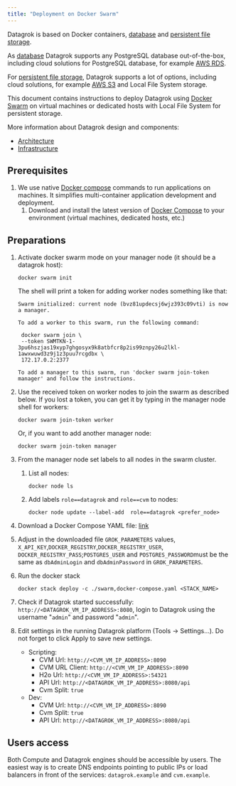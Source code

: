 ```yaml
---
title: "Deployment on Docker Swarm"
---
```


Datagrok is based on Docker containers, [database](../infrastructure.md#database)
and [persistent file storage](../infrastructure.md#storage).

As [database](../infrastructure.md#database) Datagrok supports any PostgreSQL database out-of-the-box, including cloud
solutions for PostgreSQL database, for example [AWS RDS](https://aws.amazon.com/rds/).

For [persistent file storage](../infrastructure.md#storage), Datagrok supports a lot of options, including cloud solutions,
for example [AWS S3](https://aws.amazon.com/s3/) and Local File System storage.

This document contains instructions to deploy Datagrok using [Docker Swarm](https://docs.docker.com/engine/swarm/)
on virtual machines or dedicated hosts with Local File System for persistent storage.

More information about Datagrok design and components:

* [Architecture](../architecture.md)
* [Infrastructure](../infrastructure.md)

## Prerequisites

1. We use native [Docker compose](https://docs.docker.com/compose/) commands to run applications on machines. It
   simplifies multi-container application development and deployment.
    1. Download and install the latest version of [Docker Compose](https://docs.docker.com/compose/install/) to your
       environment (virtual machines, dedicated hosts, etc.)

## Preparations

1. Activate docker swarm mode on your manager node (it should be a datagrok host):

   ```shell
   docker swarm init
   ```

   The shell will print a token for adding worker nodes something like that:

   ```shell
   Swarm initialized: current node (bvz81updecsj6wjz393c09vti) is now a manager.

   To add a worker to this swarm, run the following command:

    docker swarm join \
    --token SWMTKN-1-3pu6hszjas19xyp7ghgosyx9k8atbfcr8p2is99znpy26u2lkl-1awxwuwd3z9j1z3puu7rcgdbx \
    172.17.0.2:2377

   To add a manager to this swarm, run 'docker swarm join-token manager' and follow the instructions.
   ```

2. Use the received token on worker nodes to join the swarm as described below. If you lost a token, you can get
   it by typing in the manager node shell for workers:

   ```shell
   docker swarm join-token worker
   ```

   Or, if you want to add another manager node:

   ```shell
   docker swarm join-token manager
   ```

3. From the manager node set labels to all nodes in the swarm cluster.

   1. List all nodes:

      ```shell
      docker node ls
      ```

   2. Add labels ```role==datagrok``` and ```role==cvm``` to nodes:

      ```shell
      docker node update --label-add  role==datagrok <prefer_node>
      ```

4. Download a Docker Compose YAML
   file: [link](https://github.com/datagrok-ai/public/blob/master/docker/swarm.docker-compose.yaml)

5. Adjust in the downloaded file `GROK_PARAMETERS` values,
`X_API_KEY`,`DOCKER_REGISTRY`,`DOCKER_REGISTRY_USER`,
`DOCKER_REGISTRY_PASS`;`POSTGRES_USER` and `POSTGRES_PASSWORD`must be the same as
`dbAdminLogin` and `dbAdminPassword` in `GROK_PARAMETERS`.

6. Run the docker stack

   ```shell
   docker stack deploy -c ./swarm,docker-compose.yaml <STACK_NAME>
   ```

7. Check if Datagrok started successfully: `http://<DATAGROK_VM_IP_ADDRESS>:8080`, login to Datagrok using the
   username "`admin`" and password "`admin`".

8. Edit settings in the running Datagrok platform (Tools -> Settings...). Do not forget to click Apply to save new settings.
    * Scripting:
        * CVM Url: `http://<CVM_VM_IP_ADDRESS>:8090`
        * CVM URL Client: `http://<CVM_VM_IP_ADDRESS>:8090`
        * H2o Url: `http://<CVM_VM_IP_ADDRESS>:54321`
        * API Url: `http://<DATAGROK_VM_IP_ADDRESS>:8080/api`
        * Cvm Split: `true`
    * Dev:
        * CVM Url: `http://<CVM_VM_IP_ADDRESS>:8090`
        * Cvm Split: `true`
        * API Url: `http://<DATAGROK_VM_IP_ADDRESS>:8080/api`

## Users access

Both Compute and Datagrok engines should be accessible by users.
The easiest way is to create DNS endpoints pointing to public IPs or load balancers in front of the
services: `datagrok.example`
and `cvm.example`.
